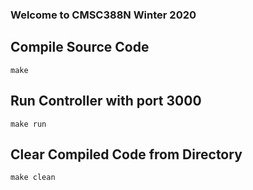 ### Welcome to CMSC388N Winter 2020
## Compile Source Code
`make`

## Run Controller with port 3000
`make run`

## Clear Compiled Code from Directory
`make clean`
